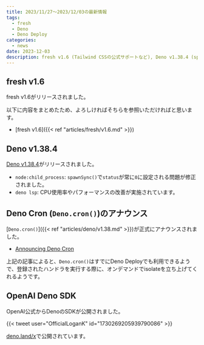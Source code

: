 ```yaml
---
title: 2023/11/27〜2023/12/03の最新情報
tags:
  - fresh
  - Deno
  - Deno Deploy
categories:
  - news
date: 2023-12-03
description: fresh v1.6 (Tailwind CSSの公式サポートなど), Deno v1.38.4 (spawnSync()のバグ修正と`deno lsp`のパフォーマンス改善), Deno Cron (Deno.cron())のアナウンス, OpenAI Deno SDKが公開
---
```


## fresh v1.6

fresh v1.6がリリースされました。

以下に内容をまとめたため、よろしければそちらを参照いただければと思います。

* [fresh v1.6]({{< ref "articles/fresh/v1.6.md" >}})

## Deno v1.38.4

[Deno v1.38.4](https://github.com/denoland/deno/releases/tag/v1.38.4)がリリースされました。

- `node:child_process`: `spawnSync()`で`status`が常に`0`に設定される問題が修正されました。
- `deno lsp`: CPU使用率やパフォーマンスの改善が実施されています。

## Deno Cron (`Deno.cron()`)のアナウンス

[`Deno.cron()`]({{< ref "articles/deno/v1.38.md" >}})が正式にアナウンスされました。

- [Announcing Deno Cron](https://deno.com/blog/cron)

上記の記事によると、`Deno.cron()`はすでにDeno Deployでも利用できるようで、登録されたハンドラを実行する際に、オンデマンドでisolateを立ち上げてくれるようです。

## OpenAI Deno SDK

OpenAI公式からDenoのSDKが公開されました。

{{< tweet user="OfficialLoganK" id="1730269205939790086" >}}

[deno.land/x](https://deno.land/x/openai)で公開されています。
